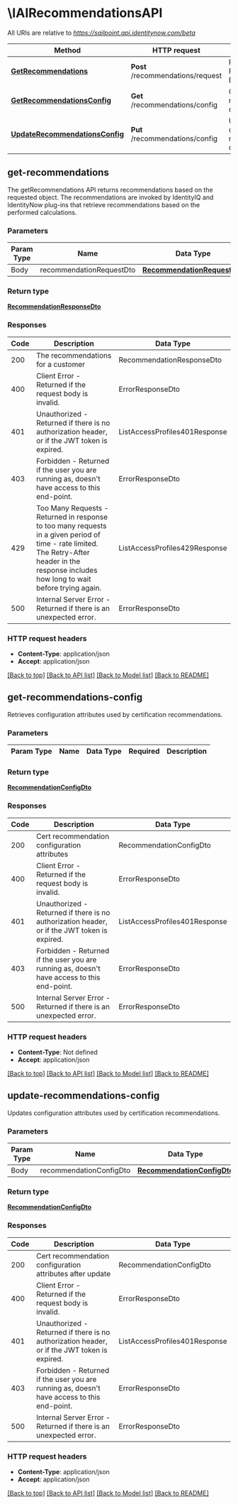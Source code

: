 # \IAIRecommendationsAPI

All URIs are relative to *https://sailpoint.api.identitynow.com/beta*

Method | HTTP request | Description
------------- | ------------- | -------------
[**GetRecommendations**](#get-recommendations) | **Post** /recommendations/request | Returns a Recommendation Based on Object
[**GetRecommendationsConfig**](#get-recommendations-config) | **Get** /recommendations/config | Get certification recommendation config values
[**UpdateRecommendationsConfig**](#update-recommendations-config) | **Put** /recommendations/config | Update certification recommendation config values



## get-recommendations


The getRecommendations API returns recommendations based on the requested object. The recommendations are invoked by IdentityIQ and IdentityNow plug-ins that retrieve recommendations based on the performed calculations.

### Parameters 
Param Type | Name | Data Type | Required  | Description
------------- | ------------- | ------------- | ------------- | ------------- 
 Body  | recommendationRequestDto | [**RecommendationRequestDto**](RecommendationRequestDto.md) | True  | 

	
### Return type

[**RecommendationResponseDto**](RecommendationResponseDto)

### Responses
Code | Description  | Data Type
------------- | ------------- | -------------
200 | The recommendations for a customer | RecommendationResponseDto
400 | Client Error - Returned if the request body is invalid. | ErrorResponseDto
401 | Unauthorized - Returned if there is no authorization header, or if the JWT token is expired. | ListAccessProfiles401Response
403 | Forbidden - Returned if the user you are running as, doesn&#39;t have access to this end-point. | ErrorResponseDto
429 | Too Many Requests - Returned in response to too many requests in a given period of time - rate limited. The Retry-After header in the response includes how long to wait before trying again. | ListAccessProfiles429Response
500 | Internal Server Error - Returned if there is an unexpected error. | ErrorResponseDto


### HTTP request headers

- **Content-Type**: application/json
- **Accept**: application/json

[[Back to top]](#) [[Back to API list]](../README.md#documentation-for-api-endpoints)
[[Back to Model list]](../README.md#documentation-for-models)
[[Back to README]](../README.md)


## get-recommendations-config


Retrieves configuration attributes used by certification recommendations.

### Parameters 
Param Type | Name | Data Type | Required  | Description
------------- | ------------- | ------------- | ------------- | ------------- 

	
### Return type

[**RecommendationConfigDto**](RecommendationConfigDto)

### Responses
Code | Description  | Data Type
------------- | ------------- | -------------
200 | Cert recommendation configuration attributes | RecommendationConfigDto
400 | Client Error - Returned if the request body is invalid. | ErrorResponseDto
401 | Unauthorized - Returned if there is no authorization header, or if the JWT token is expired. | ListAccessProfiles401Response
403 | Forbidden - Returned if the user you are running as, doesn&#39;t have access to this end-point. | ErrorResponseDto
500 | Internal Server Error - Returned if there is an unexpected error. | ErrorResponseDto


### HTTP request headers

- **Content-Type**: Not defined
- **Accept**: application/json

[[Back to top]](#) [[Back to API list]](../README.md#documentation-for-api-endpoints)
[[Back to Model list]](../README.md#documentation-for-models)
[[Back to README]](../README.md)


## update-recommendations-config


Updates configuration attributes used by certification recommendations.

### Parameters 
Param Type | Name | Data Type | Required  | Description
------------- | ------------- | ------------- | ------------- | ------------- 
 Body  | recommendationConfigDto | [**RecommendationConfigDto**](RecommendationConfigDto.md) | True  | 

	
### Return type

[**RecommendationConfigDto**](RecommendationConfigDto)

### Responses
Code | Description  | Data Type
------------- | ------------- | -------------
200 | Cert recommendation configuration attributes after update | RecommendationConfigDto
400 | Client Error - Returned if the request body is invalid. | ErrorResponseDto
401 | Unauthorized - Returned if there is no authorization header, or if the JWT token is expired. | ListAccessProfiles401Response
403 | Forbidden - Returned if the user you are running as, doesn&#39;t have access to this end-point. | ErrorResponseDto
500 | Internal Server Error - Returned if there is an unexpected error. | ErrorResponseDto


### HTTP request headers

- **Content-Type**: application/json
- **Accept**: application/json

[[Back to top]](#) [[Back to API list]](../README.md#documentation-for-api-endpoints)
[[Back to Model list]](../README.md#documentation-for-models)
[[Back to README]](../README.md)

